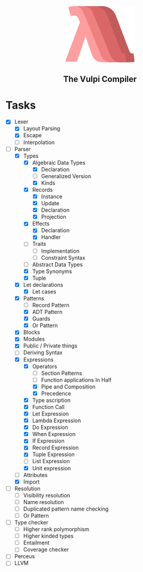 <p align="center"><img alt="Vulpi Logo" height="150px" src="images/logo.png"></p>
<h2 align="center">The Vulpi Compiler</h2>

# Tasks

- [x] Lexer
    - [x] Layout Parsing
    - [x] Escape
    - [ ] Interpolation
- [ ] Parser
    - [x] Types
        - [x] Algebraic Data Types
            - [x] Declaration
            - [ ] Generalized Version
            - [X] Kinds
        - [x] Records
            - [x] Instance
            - [x] Update
            - [x] Declaration
            - [x] Projection
        - [x] Effects
            - [x] Declaration
            - [x] Handler
        - [ ] Traits
            - [ ] Implementation
            - [ ] Constraint Syntax
        - [ ] Abstract Data Types
        - [x] Type Synonyms
        - [x] Tuple
    - [x] Let declarations
        - [x] Let cases
    - [x] Patterns
        - [ ] Record Pattern
        - [x] ADT Pattern
        - [x] Guards
        - [x] Or Pattern
    - [x] Blocks
    - [x] Modules
    - [x] Public / Private things
    - [ ] Deriving Syntax
    - [x] Expressions
        - [x] Operators
            - [ ] Section Patterns
            - [ ] Function applications In Half
            - [x] Pipe and Composition
            - [x] Precedence
        - [x] Type ascription
        - [x] Function Call
        - [x] Let Expression
        - [x] Lambda Expression
        - [x] Do Expression
        - [x] When Expression
        - [x] If Expression
        - [x] Record Expression
        - [x] Tuple Expression
        - [ ] List Expression
        - [x] Unit expression
    - [ ] Attributes
    - [x] Import
- [ ] Resolution
    - [ ] Visibility resolution
    - [ ] Name resolution
    - [ ] Duplicated pattern name checking
    - [ ] Or Pattern
- [ ] Type checker
    - [ ] Higher rank polymorphism
    - [ ] Higher kinded types
    - [ ] Entailment
    - [ ] Coverage checker
- [ ] Perceus
- [ ] LLVM